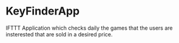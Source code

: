 # KeyFinderApp
IFTTT Application which checks daily the games that the users are insterested that are sold in a desired price.
